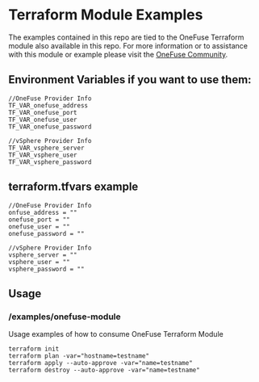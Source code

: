 # Terraform Module Examples

The examples contained in this repo are tied to the OneFuse Terraform module also available in this repo.  For more information or to assistance with this module or example please visit the [OneFuse Community](https://onefuse.cloudbolt.io/).

## Environment Variables if you want to use them:

```
//OneFuse Provider Info
TF_VAR_onefuse_address
TF_VAR_onefuse_port
TF_VAR_onefuse_user
TF_VAR_onefuse_password

//vSphere Provider Info
TF_VAR_vsphere_server
TF_VAR_vsphere_user
TF_VAR_vsphere_password
```

## terraform.tfvars example

```
//OneFuse Provider Info
onfuse_address = ""
onefuse_port = ""
onefuse_user = ""
onefuse_password = ""

//vSphere Provider Info
vsphere_server = ""
vsphere_user = ""
vsphere_password = ""
```

## Usage

### /examples/onefuse-module

Usage examples of how to consume OneFuse Terraform Module

```
terraform init
terraform plan -var="hostname=testname" 
terraform apply --auto-approve -var="name=testname"
terraform destroy --auto-approve -var="name=testname"
```